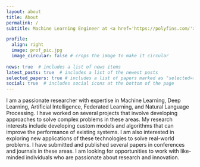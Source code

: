 ```yaml
---
layout: about
title: About
permalink: /
subtitle: Machine Learning Engineer at <a href='https://polyfins.com/'>Polyfins Technology Inc</a>

profile:
  align: right
  image: prof_pic.jpg
  image_circular: false # crops the image to make it circular
  
news: true  # includes a list of news items
latest_posts: true  # includes a list of the newest posts
selected_papers: true # includes a list of papers marked as "selected={true}"
social: true  # includes social icons at the bottom of the page
---
```

I am a passionate researcher with expertise in Machine Learning, Deep Learning, Artificial Intelligence, Federated Learning, and Natural Language Processing. I have worked on several projects that involve developing approaches to solve complex problems in these areas. My research interests include developing custom models and algorithms that can improve the performance of existing systems. I am also interested in exploring new applications of these technologies to solve real-world problems. I have submitted and published several papers in conferences and journals in these areas. I am looking for opportunities to work with like-minded individuals who are passionate about research and innovation.
